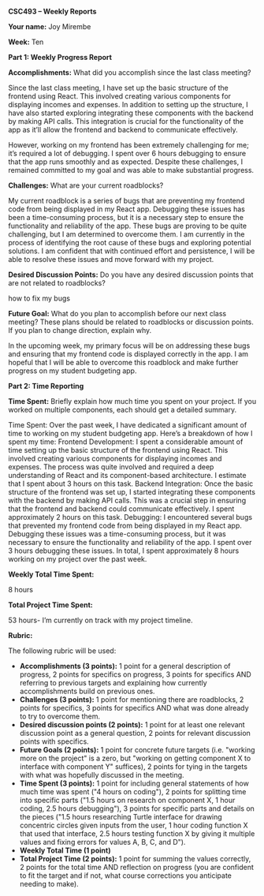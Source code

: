 

**CSC493 – Weekly Reports**

**Your name:** Joy Mirembe

**Week:** Ten

**Part 1: Weekly Progress Report**

**Accomplishments:** What did you accomplish since the last class meeting?

Since the last class meeting, I have set up the basic structure of the frontend using React. This involved creating various components for displaying incomes and expenses.
In addition to setting up the structure, I have also started exploring integrating these components with the backend by making API calls. This integration is crucial for the functionality of the app as it’ll allow the frontend and backend to communicate effectively.

However, working on my frontend has been extremely challenging for me; it’s required a lot of debugging. I spent over 6 hours debugging to ensure that the app runs smoothly and as expected. Despite these challenges, I remained committed to my goal and was able to make substantial progress.


**Challenges:** What are your current roadblocks?

My current roadblock is a series of bugs that are preventing my frontend code from being displayed in my React app. Debugging these issues has been a time-consuming process, but it is a necessary step to ensure the functionality and reliability of the app.
These bugs are proving to be quite challenging, but I am determined to overcome them. I am currently in the process of identifying the root cause of these bugs and exploring potential solutions. I am confident that with continued effort and persistence, I will be able to resolve these issues and move forward with my project.
 

**Desired Discussion Points:** Do you have any desired discussion points that are not related to roadblocks?

 how to fix my bugs
 
**Future Goal:** What do you plan to accomplish before our next class meeting? These plans should be related to roadblocks or discussion points. If you plan to change direction, explain why.

 In the upcoming week, my primary focus will be on addressing these bugs and ensuring that my frontend code is displayed correctly in the app. I am hopeful that I will be able to overcome this roadblock and make further progress on my student budgeting app. 
 

**Part 2: Time Reporting**

**Time Spent:** Briefly explain how much time you spent on your project. If you worked on multiple components, each should get a detailed summary.

Time Spent: Over the past week, I have dedicated a significant amount of time to working on my student budgeting app. Here’s a breakdown of how I spent my time:
Frontend Development: I spent a considerable amount of time setting up the basic structure of the frontend using React. This involved creating various components for displaying incomes and expenses. The process was quite involved and required a deep understanding of React and its component-based architecture. I estimate that I spent about 3 hours on this task.
Backend Integration: Once the basic structure of the frontend was set up, I started integrating these components with the backend by making API calls. This was a crucial step in ensuring that the frontend and backend could communicate effectively. I spent approximately 2 hours on this task.
Debugging: I encountered several bugs that prevented my frontend code from being displayed in my React app. Debugging these issues was a time-consuming process, but it was necessary to ensure the functionality and reliability of the app. I spent over 3 hours debugging these issues.
In total, I spent approximately 8 hours working on my project over the past week. 


**Weekly Total Time Spent:**

8 hours

**Total Project Time Spent:**

53 hours- I’m currently on track with my project timeline.

**Rubric:**

The following rubric will be used:

- **Accomplishments (3 points):** 1 point for a general description of progress, 2 points for specifics on progress, 3 points for specifics AND referring to previous targets and explaining how currently accomplishments build on previous ones.
- **Challenges (3 points):** 1 point for mentioning there are roadblocks, 2 points for specifics, 3 points for specifics AND what was done already to try to overcome them.
- **Desired discussion points (2 points):** 1 point for at least one relevant discussion point as a general question, 2 points for relevant discussion points with specifics.
- **Future Goals (2 points):** 1 point for concrete future targets (i.e. "working more on the project" is a zero, but "working on getting component X to interface with component Y" suffices), 2 points for tying in the targets with what was hopefully discussed in the meeting.
- **Time Spent (3 points):** 1 point for including general statements of how much time was spent ("4 hours on coding"), 2 points for splitting time into specific parts ("1.5 hours on research on component X, 1 hour coding, 2.5 hours debugging"), 3 points for specific parts and details on the pieces ("1.5 hours researching Turtle interface for drawing concentric circles given inputs from the user, 1 hour coding function X that used that interface, 2.5 hours testing function X by giving it multiple values and fixing errors for values A, B, C, and D").
- **Weekly Total Time (1 point)**
- **Total Project Time (2 points):** 1 point for summing the values correctly, 2 points for the total time AND reflection on progress (you are confident to fit the target and if not, what course corrections you anticipate needing to make).
